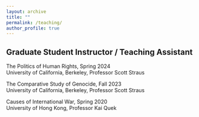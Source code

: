 ```yaml
---
layout: archive
title: ""
permalink: /teaching/
author_profile: true
---
```

## Graduate Student Instructor / Teaching Assistant

The Politics of Human Rights, Spring 2024 <br> University of California, Berkeley, Professor Scott Straus

The Comparative Study of Genocide, Fall 2023 <br> University of California, Berkeley, Professor Scott Straus

Causes of International War, Spring 2020 <br> University of Hong Kong, Professor Kai Quek
